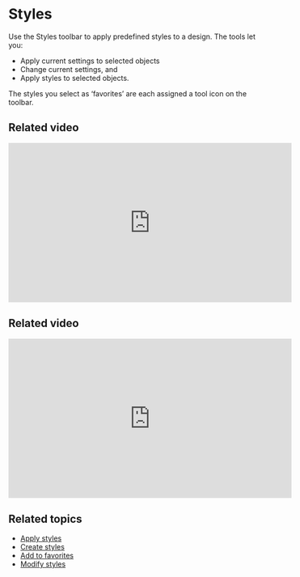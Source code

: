 # Styles

Use the Styles toolbar to apply predefined styles to a design. The tools let you:

- Apply current settings to selected objects
- Change current settings, and
- Apply styles to selected objects.

The styles you select as ‘favorites’ are each assigned a tool icon on the toolbar.

## Related video

<iframe src="https://www.youtube.com/embed/WvgldwMdCUw" frameborder="0" 
		 allow="accelerometer; autoplay; encrypted-media; gyroscope; picture-in-picture" 
		 allowfullscreen="" style="width: 560px; height: 315px;">

</iframe>

## Related video

<iframe src="https://www.youtube.com/embed/QhlJbJIQKrw" frameborder="0" 
		 allow="accelerometer; autoplay; encrypted-media; gyroscope; picture-in-picture" 
		 allowfullscreen="" style="width: 560px; height: 315px;">

</iframe>

## Related topics

- [Apply styles](Apply_styles)
- [Create styles](Create_styles)
- [Add to favorites](Add_to_favorites)
- [Modify styles](Modify_styles)
